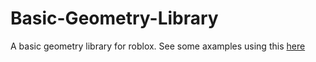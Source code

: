 # Basic-Geometry-Library
A basic geometry library for roblox. See some axamples using this [here](https://github.com/alphabot22/Basic-Geometry-Library/tree/main/docs)

